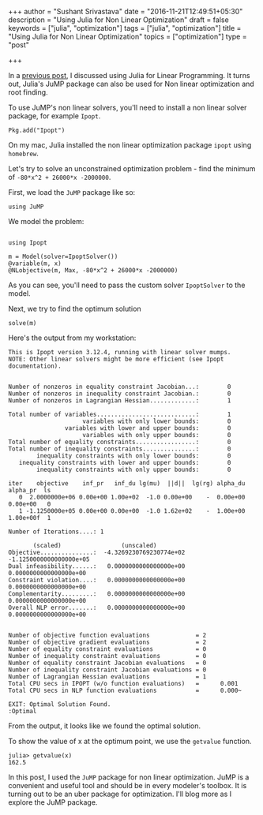 +++
author = "Sushant Srivastava"
date = "2016-11-21T12:49:51+05:30"
description = "Using Julia for Non Linear Optimization"
draft = false
keywords = ["julia", "optimization"]
tags = ["julia", "optimization"]
title = "Using Julia for Non Linear Optimization"
topics = ["optimization"]
type = "post"

+++

In a [previous post](https://www.ssushant.in/2016/09/10/using-julia-for-linear-programming/), I discussed using Julia for 
Linear Programming. It turns out, Julia's JuMP package can also be used for Non linear optimization and root finding.

To use JuMP's non linear solvers, you'll need to install a non linear solver package, for example `Ipopt`.

```
Pkg.add("Ipopt")
```

On my mac, Julia installed the non linear optimization package `ipopt` using `homebrew`.

Let's try to solve an unconstrained optimization problem - find the minimum of `-80*x^2 + 26000*x -2000000`.

First, we load the `JuMP` package like so:

```
using JuMP
```

We model the problem:

```

using Ipopt

m = Model(solver=IpoptSolver())
@variable(m, x)
@NLobjective(m, Max, -80*x^2 + 26000*x -2000000)

```
As you can see, you'll need to pass the custom solver `IpoptSolver` to the model.

Next, we try to find the optimum solution


```
solve(m)

```

Here's the output from my workstation:


```
This is Ipopt version 3.12.4, running with linear solver mumps.
NOTE: Other linear solvers might be more efficient (see Ipopt documentation).


Number of nonzeros in equality constraint Jacobian...:        0
Number of nonzeros in inequality constraint Jacobian.:        0
Number of nonzeros in Lagrangian Hessian.............:        1

Total number of variables............................:        1
                     variables with only lower bounds:        0
                variables with lower and upper bounds:        0
                     variables with only upper bounds:        0
Total number of equality constraints.................:        0
Total number of inequality constraints...............:        0
        inequality constraints with only lower bounds:        0
   inequality constraints with lower and upper bounds:        0
        inequality constraints with only upper bounds:        0

iter    objective    inf_pr   inf_du lg(mu)  ||d||  lg(rg) alpha_du alpha_pr  ls
   0  2.0000000e+06 0.00e+00 1.00e+02  -1.0 0.00e+00    -  0.00e+00 0.00e+00   0
   1 -1.1250000e+05 0.00e+00 0.00e+00  -1.0 1.62e+02    -  1.00e+00 1.00e+00f  1

Number of Iterations....: 1

	   (scaled)                 (unscaled)
Objective...............:  -4.3269230769230774e+02   -1.1250000000000000e+05
Dual infeasibility......:   0.0000000000000000e+00    0.0000000000000000e+00
Constraint violation....:   0.0000000000000000e+00    0.0000000000000000e+00
Complementarity.........:   0.0000000000000000e+00    0.0000000000000000e+00
Overall NLP error.......:   0.0000000000000000e+00    0.0000000000000000e+00


Number of objective function evaluations             = 2
Number of objective gradient evaluations             = 2
Number of equality constraint evaluations            = 0
Number of inequality constraint evaluations          = 0
Number of equality constraint Jacobian evaluations   = 0
Number of inequality constraint Jacobian evaluations = 0
Number of Lagrangian Hessian evaluations             = 1
Total CPU secs in IPOPT (w/o function evaluations)   =      0.001
Total CPU secs in NLP function evaluations           =      0.000~

EXIT: Optimal Solution Found.
:Optimal

```

From the output, it looks like we found the optimal solution.

To show the value of x at the optimum point, we use the `getvalue` function.

```
julia> getvalue(x)
162.5

```

In this post, I used the `JuMP` package for non linear optimization.
JuMP is a convenient and useful tool and should be in every modeler's toolbox.
It is turning out to be an uber package for optimization. I'll blog more 
as I explore the JuMP package.



